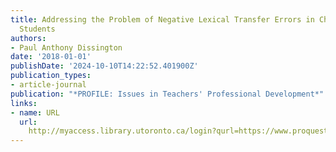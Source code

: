 ```yaml
---
title: Addressing the Problem of Negative Lexical Transfer Errors in Chilean University
  Students
authors:
- Paul Anthony Dissington
date: '2018-01-01'
publishDate: '2024-10-10T14:22:52.401900Z'
publication_types:
- article-journal
publication: "*PROFILE: Issues in Teachers' Professional Development*"
links:
- name: URL
  url: 
    http://myaccess.library.utoronto.ca/login?qurl=https://www.proquest.com/docview/2013522270?accountid=14771&bdid=38382&_bd=1xEUBr31eVGmEKHehqDjX6c3ilw%3D
---
```

